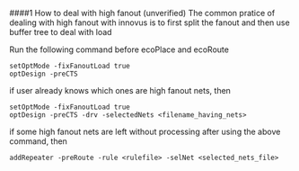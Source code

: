 ####1 How to deal with high fanout (unverified)
The common pratice of dealing with high fanout with innovus is to first split the fanout and then use buffer tree to deal with load

Run the following command before ecoPlace and ecoRoute

```
setOptMode -fixFanoutLoad true
optDesign -preCTS
```

if user already knows which ones are high fanout nets, then
```
setOptMode -fixFanoutLoad true
optDesign -preCTS -drv -selectedNets <filename_having_nets>
```
if some high fanout nets are left without processing after using the above command, then
```
addRepeater -preRoute -rule <rulefile> -selNet <selected_nets_file>
```